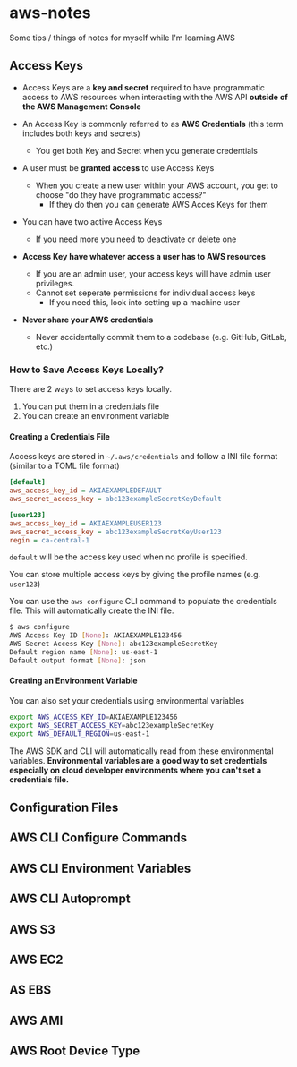# aws-notes
Some tips / things of notes for myself while I'm learning AWS

## Access Keys

- Access Keys are a **key and secret** required to have programmatic access to AWS resources when interacting with the AWS API **outside of the AWS Management Console**

- An Access Key is commonly referred to as **AWS Credentials** (this term includes both keys and secrets)
    - You get both Key and Secret when you generate credentials

- A user must be **granted access** to use Access Keys
    - When you create a new user within your AWS account, you get to choose "do they have programmatic access?"
        - If they do then you can generate AWS Acces Keys for them

- You can have two active Access Keys
    - If you need more you need to deactivate or delete one

- **Access Key have whatever access a user has to AWS resources**
    - If you are an admin user, your access keys will have admin user privileges. 
    - Cannot set seperate permissions for individual access keys
        - If you need this, look into setting up a machine user

- **Never share your AWS credentials**
    - Never accidentally commit them to a codebase (e.g. GitHub, GitLab, etc.)

### How to Save Access Keys Locally?

There are 2 ways to set access keys locally.

1. You can put them in a credentials file
2. You can create an environment variable

#### Creating a Credentials File

Access keys are stored in `~/.aws/credentials` and follow a INI file format (similar to a TOML file format)

```ini
[default]
aws_access_key_id = AKIAEXAMPLEDEFAULT
aws_secret_access_key = abc123exampleSecretKeyDefault

[user123]
aws_access_key_id = AKIAEXAMPLEUSER123
aws_secret_access_key = abc123exampleSecretKeyUser123
regin = ca-central-1
```

`default` will be the access key used when no profile is specified.

You can store multiple access keys by giving the profile names (e.g. `user123`)

You can use the `aws configure` CLI command to populate the credentials file. This will automatically create the INI file.

```bash
$ aws configure
AWS Access Key ID [None]: AKIAEXAMPLE123456
AWS Secret Access Key [None]: abc123exampleSecretKey
Default region name [None]: us-east-1
Default output format [None]: json
```

#### Creating an Environment Variable

You can also set your credentials using environmental variables 

```bash
export AWS_ACCESS_KEY_ID=AKIAEXAMPLE123456
export AWS_SECRET_ACCESS_KEY=abc123exampleSecretKey
export AWS_DEFAULT_REGION=us-east-1
```

The AWS SDK and CLI will automatically read from these environmental variables. **Environmental variables are a good way to set credentials especially on cloud developer environments where you can't set a credentials file.**

## Configuration Files

## AWS CLI Configure Commands

## AWS CLI Environment Variables

## AWS CLI Autoprompt

## AWS S3

## AWS EC2

## AS EBS

## AWS AMI

## AWS Root Device Type
